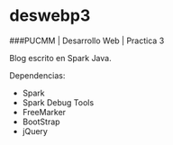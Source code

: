 # deswebp3
###PUCMM | Desarrollo Web | Practica 3

Blog escrito en Spark Java.

Dependencias:
- Spark
- Spark Debug Tools
- FreeMarker
- BootStrap
- jQuery
